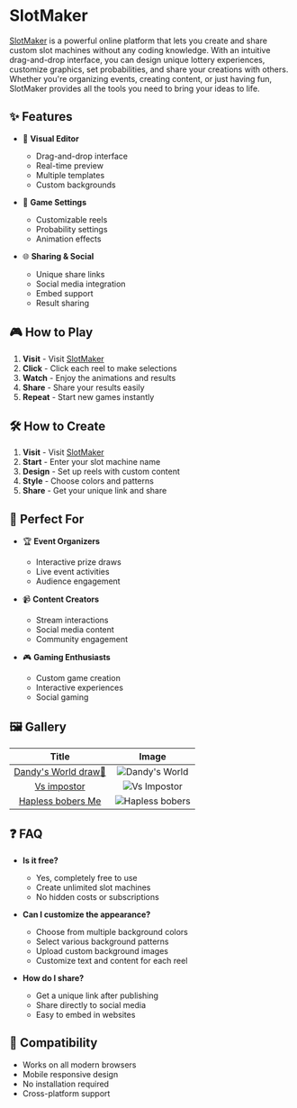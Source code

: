 # SlotMaker

[SlotMaker](https://slotmaker.org/) is a powerful online platform that lets you create and share custom slot machines without any coding knowledge. With an intuitive drag-and-drop interface, you can design unique lottery experiences, customize graphics, set probabilities, and share your creations with others. Whether you're organizing events, creating content, or just having fun, SlotMaker provides all the tools you need to bring your ideas to life.

## ✨ Features

- 🎨 **Visual Editor**
  - Drag-and-drop interface
  - Real-time preview
  - Multiple templates
  - Custom backgrounds

- 🎲 **Game Settings**
  - Customizable reels
  - Probability settings
  - Animation effects

- 🌐 **Sharing & Social**
  - Unique share links
  - Social media integration
  - Embed support
  - Result sharing

## 🎮 How to Play

1. **Visit** - Visit [SlotMaker](https://slotmaker.org/)
2. **Click** - Click each reel to make selections
3. **Watch** - Enjoy the animations and results
4. **Share** - Share your results easily
5. **Repeat** - Start new games instantly

## 🛠️ How to Create

1. **Visit** - Visit [SlotMaker](https://slot-maker.com/slot/new/)
1. **Start** - Enter your slot machine name
2. **Design** - Set up reels with custom content
3. **Style** - Choose colors and patterns
4. **Share** - Get your unique link and share

## 🎯 Perfect For

- 🏆 **Event Organizers**
  - Interactive prize draws
  - Live event activities
  - Audience engagement

- 📹 **Content Creators**
  - Stream interactions
  - Social media content
  - Community engagement

- 🎮 **Gaming Enthusiasts**
  - Custom game creation
  - Interactive experiences
  - Social gaming

## 🖼️ Gallery

| Title | Image |
|:---:|:---:|
| [Dandy's World draw🌈](https://slot-maker.com/slot/bf3e64e6-1248-458e-84fe-50bbd28579e7/) | ![Dandy's World](https://slotmaker.org/_next/image?url=%2Fgallery%2FDandy%27s-World-draw-SlotMaker.webp&w=1080&q=75) |
| [Vs impostor](https://slot-maker.com/slot/4c85438b-d1db-4830-8a0b-ba5be8b8d16b/) | ![Vs Impostor](https://slotmaker.org/_next/image?url=%2Fgallery%2FVs-Impostor-SlotMaker.webp&w=1080&q=75) |
| [Hapless bobers Me](https://slot-maker.com/slot/4cbb9fea-d13c-4058-b57f-c7549bc37f02/) | ![Hapless bobers](https://slotmaker.org/_next/image?url=%2Fgallery%2FHapless-bobers-Me-SlotMaker.webp&w=1080&q=75) |

## ❓ FAQ

- **Is it free?**
  - Yes, completely free to use
  - Create unlimited slot machines
  - No hidden costs or subscriptions

- **Can I customize the appearance?**
  - Choose from multiple background colors
  - Select various background patterns
  - Upload custom background images
  - Customize text and content for each reel

- **How do I share?**
  - Get a unique link after publishing
  - Share directly to social media
  - Easy to embed in websites

## 📱 Compatibility

- Works on all modern browsers
- Mobile responsive design
- No installation required
- Cross-platform support
